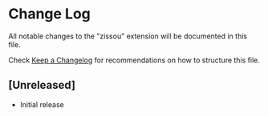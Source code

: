 # Change Log

All notable changes to the "zissou" extension will be documented in this file.

Check [Keep a Changelog](http://keepachangelog.com/) for recommendations on how to structure this file.

## [Unreleased]

- Initial release

